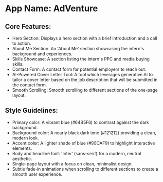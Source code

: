 # **App Name**: AdVenture

## Core Features:

- Hero Section: Displays a hero section with a brief introduction and a call to action.
- About Me Section: An 'About Me' section showcasing the intern's background and experiences.
- Skills Showcase: A section listing the intern's PPC and media buying skills.
- Contact Form: A contact form for potential employers to reach out.
- AI-Powered Cover Letter Tool: A tool which leverages generative AI to tailor a cover letter based on the job description that will be submitted in the contact form.
- Smooth Scrolling: Smooth scrolling to different sections of the one-page layout.

## Style Guidelines:

- Primary color: A vibrant blue (#64B5F6) to contrast against the dark background.
- Background color: A nearly black dark tone (#121212) providing a clean, modern look.
- Accent color: A lighter shade of blue (#90CAF9) to highlight interactive elements.
- Body and headline font: 'Inter' (sans-serif) for a modern, neutral aesthetic.
- Single-page layout with a focus on clean, minimalist design.
- Subtle fade-in animations when scrolling to different sections to create a smooth user experience.